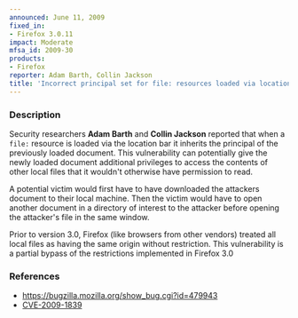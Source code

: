 ```yaml
---
announced: June 11, 2009
fixed_in:
- Firefox 3.0.11
impact: Moderate
mfsa_id: 2009-30
products:
- Firefox
reporter: Adam Barth, Collin Jackson
title: 'Incorrect principal set for file: resources loaded via location bar'
---
```


<h3>Description</h3>

<p>Security researchers <strong>Adam Barth</strong> and <strong>Collin
Jackson</strong> reported that when a <code>file:</code> resource is
loaded via the location bar it inherits the principal of the
previously loaded document.  This vulnerability can potentially give
the newly loaded document additional privileges to access the contents
of other local files that it wouldn't otherwise have permission to read.
</p>

<p>A potential victim would first have to have downloaded the attackers
document to their local machine. Then the victim would have to open another
document in a directory of interest to the attacker before opening the
attacker's file in the same window.
</p>

<p class="note">Prior to version 3.0, Firefox (like browsers from other
vendors) treated all local files as having the same origin without
restriction. This vulnerability is a partial bypass of the restrictions
implemented in Firefox 3.0</p>

<h3>References</h3>

<ul>
  <li><a href="https://bugzilla.mozilla.org/show_bug.cgi?id=479943">https://bugzilla.mozilla.org/show_bug.cgi?id=479943</a></li>
  <li><a class="ex-ref" href="http://cve.mitre.org/cgi-bin/cvename.cgi?name=CVE-2009-1839">CVE-2009-1839</a></li>
</ul>



